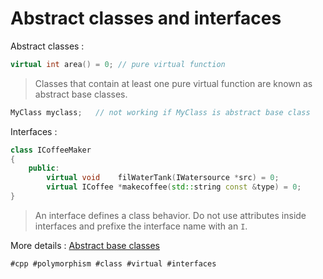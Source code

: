 # Abstract classes and interfaces

Abstract classes :

```cpp
virtual int area() = 0; // pure virtual function
```

> Classes that contain at least one pure virtual function are known as abstract base classes.

```cpp
MyClass myclass;   // not working if MyClass is abstract base class 
```

Interfaces :


```cpp
class ICoffeeMaker
{
	public:
		virtual void	filWaterTank(IWatersource *src) = 0;
		virtual ICoffee	*makecoffee(std::string const &type) = 0;
}
```

> An interface defines a class behavior. Do not use attributes inside interfaces and prefixe the interface name with an ``I``.

More details : [Abstract base classes](https://cplusplus.com/doc/tutorial/polymorphism/)

    #cpp #polymorphism #class #virtual #interfaces


